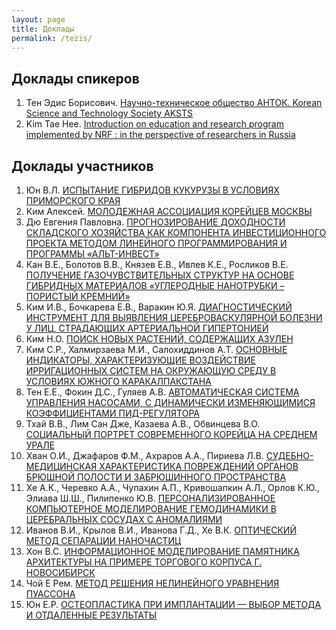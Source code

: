 ```yaml
---
layout: page
title: Доклады
permalink: /tezis/
---
```


## Доклады спикеров

1. Тен Эдис Борисович. [Научно-техническое общество АНТОК. Korean Science and Technology Society AKSTS](/files/Ten_E_B.pdf)
1. Kim Tae Hee. [Introduction on education and research program implemented by NRF : in the perspective of researchers in Russia](/files/Kim_T_H.pdf)

## Доклады участников

1. Юн В.Л. [ИСПЫТАНИЕ ГИБРИДОВ КУКУРУЗЫ В УСЛОВИЯХ ПРИМОРСКОГО КРАЯ](/tezis_files/tezis_Un_V_L.pdf)
1. Ким Алексей. [МОЛОДЕЖНАЯ АССОЦИАЦИЯ КОРЕЙЦЕВ МОСКВЫ](/tezis_files/MAKM.pdf)
1. Дю Евгения Павловна. [ПРОГНОЗИРОВАНИЕ ДОХОДНОСТИ СКЛАДСКОГО ХОЗЯЙСТВА КАК КОМПОНЕНТА ИНВЕСТИЦИОННОГО ПРОЕКТА МЕТОДОМ ЛИНЕЙНОГО ПРОГРАММИРОВАНИЯ И ПРОГРАММЫ «АЛЬТ-ИНВЕСТ»](/tezis_files/Du_E_P.doc)
1. Кан В.Е., Болотов В.В., Князев Е.В., Ивлев К.Е., Росликов В.Е. [ПОЛУЧЕНИЕ ГАЗОЧУВСТВИТЕЛЬНЫХ СТРУКТУР 
НА ОСНОВЕ ГИБРИДНЫХ МАТЕРИАЛОВ «УГЛЕРОДНЫЕ НАНОТРУБКИ – ПОРИСТЫЙ КРЕМНИЙ»](/tezis_files/Kan_V_E.doc)
1. Ким И.В., Бочкарева Е.В., Варакин Ю.Я. [ДИАГНОСТИЧЕСКИЙ ИНСТРУМЕНТ ДЛЯ ВЫЯВЛЕНИЯ ЦЕРЕБРОВАСКУЛЯРНОЙ БОЛЕЗНИ У ЛИЦ, СТРАДАЮЩИХ АРТЕРИАЛЬНОЙ ГИПЕРТОНИЕЙ](/tezis_files/Kim_I_V.doc)
1. Ким Н.О. [ПОИСК НОВЫХ РАСТЕНИЙ, СОДЕРЖАЩИХ АЗУЛЕН](/tezis_files/Kim_N_O.doc)
1. Ким С.Р., Халмирзаева М.И., Салохиддинов А.Т. [ОСНОВНЫЕ ИНДИКАТОРЫ, ХАРАКТЕРИЗУЮЩИЕ ВОЗДЕЙСТВИЕ ИРРИГАЦИОННЫХ СИСТЕМ НА ОКРУЖАЮЩУЮ СРЕДУ В УСЛОВИЯХ ЮЖНОГО КАРАКАЛПАКСТАНА](/tezis_files/Kim_S_R.doc)
1. Тен Е.Е., Фокин Д.С., Гуляев А.В. [АВТОМАТИЧЕСКАЯ СИСТЕМА УПРАВЛЕНИЯ НАСОСАМИ, С ДИНАМИЧЕСКИ ИЗМЕНЯЮЩИМИСЯ КОЭФФИЦИЕНТАМИ ПИД-РЕГУЛЯТОРА](/tezis_files/Ten_E_E.doc)
1. Тхай В.В., Лим Сан Дже, Казаева А.В., Обвинцева В.О. [СОЦИАЛЬНЫЙ ПОРТРЕТ СОВРЕМЕННОГО КОРЕЙЦА НА СРЕДНЕМ УРАЛЕ](/tezis_files/Thai_V_V.doc)
1. Хван О.И., Джафаров Ф.М., Ахраров А.А., Пириева Л.В. [СУДЕБНО-МЕДИЦИНСКАЯ ХАРАКТЕРИСТИКА ПОВРЕЖДЕНИЙ ОРГАНОВ БРЮШНОЙ ПОЛОСТИ И ЗАБРЮШИННОГО ПРОСТРАНСТВА](/tezis_files/Khvan_O_I.doc)
1. Хе А.К., Черевко А.А., Чупахин А.П., Кривошапкин А.Л., Орлов К.Ю., Элиава Ш.Ш., Пилипенко Ю.В. [ПЕРСОНАЛИЗИРОВАННОЕ КОМПЬЮТЕРНОЕ МОДЕЛИРОВАНИЕ ГЕМОДИНАМИКИ В ЦЕРЕБРАЛЬНЫХ СОСУДАХ С АНОМАЛИЯМИ](/tezis_files/Khe_A_K.doc)
1. Иванов В.И., Крылов В.И., Иванова Г.Д., Хе В.К. [ОПТИЧЕСКИЙ МЕТОД СЕПАРАЦИИ НАНОЧАСТИЦ](/tezis_files/Khe_V_K.doc)
1. Хон В.С. [ИНФОРМАЦИОННОЕ МОДЕЛИРОВАНИЕ ПАМЯТНИКА АРХИТЕКТУРЫ НА ПРИМЕРЕ ТОРГОВОГО КОРПУСА Г. НОВОСИБИРСК](/tezis_files/Khon_V_S.doc)
1. Чой Е Рем. [МЕТОД РЕШЕНИЯ НЕЛИНЕЙНОГО УРАВНЕНИЯ ПУАССОНА](/tezis_files/Choi_E.pdf)
1. Юн Е.Р. [ОСТЕОПЛАСТИКА ПРИ ИМПЛАНТАЦИИ — ВЫБОР МЕТОДА И ОТДАЛЕННЫЕ РЕЗУЛЬТАТЫ](/tezis_files/Un_E_R.doc)
